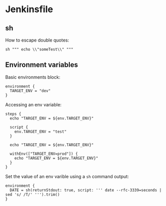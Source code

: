 # Jenkinsfile

## sh

How to escape double quotes:

```grovy
sh """ echo \\"someTest\\" """
```

## Environment variables

Basic environments block:

```grovy
environment {
  TARGET_ENV = "dev"
}
```

Accessing an env variable:

```grovy
steps {
  echo "TARGET_ENV = ${env.TARGET_ENV}"

  script {
    env.TARGET_ENV = "test"
  }
  
  echo "TARGET_ENV = ${env.TARGET_ENV}"

  withEnv(["TARGET_ENV=prod"]) {
    echo "TARGET_ENV = ${env.TARGET_ENV}"
  }
}
```

Set the value of an env varible using a `sh` command output:

```grovy
environment {
  DATE = sh(returnStdout: true, script: ''' date --rfc-3339=seconds | sed 's/ /T/' ''').trim()
}
```
